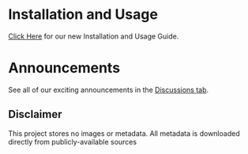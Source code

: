 # Installation and Usage

[Click Here](/images/PlexGayMetadataAgents-InstallationandUsageGuide.pdf)
for our new Installation and Usage Guide.  
# Announcements

See all of our exciting announcements in the [Discussions tab](../../discussions).    

## Disclaimer


This project stores no images or metadata. All metadata is downloaded directly from publicly-available sources
